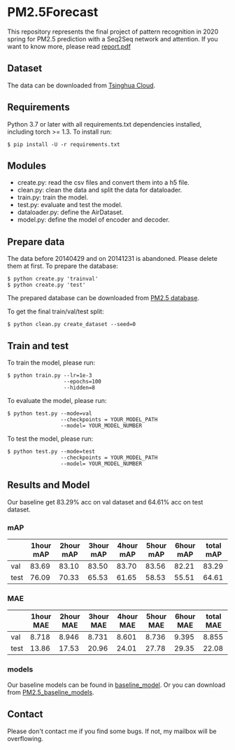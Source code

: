 # PM2.5Forecast
This repository represents the final project of pattern recognition in 2020 spring for PM2.5 prediction with a Seq2Seq network and attention. If you want to know more, please read [report.pdf](./report.pdf)

## Dataset
The data can be downloaded from [Tsinghua Cloud](https://cloud.tsinghua.edu.cn/d/f519a587a6d943fa9aa0/).

## Requirements
Python 3.7 or later with all requirements.txt dependencies installed, including torch >= 1.3. To install run:
<pre><code>$ pip install -U -r requirements.txt</code></pre>

## Modules
* create.py: read the csv files and convert them into a h5 file.
* clean.py: clean the data and split the data for dataloader.
* train.py: train the model.
* test.py: evaluate and test the model.
* dataloader.py: define the AirDataset.
* model.py: define the model of encoder and decoder.

## Prepare data
The data before 20140429 and on 20141231 is abandoned. Please delete them at first.
To prepare the database:
<pre><code>$ python create.py 'trainval'
$ python create.py 'test'</pre></code>
The prepared database can be downloaded from [PM2.5 database](https://cloud.tsinghua.edu.cn/d/a840d1bfbffe4647bc57/).


To get the final train/val/test split:
<pre><code>$ python clean.py create_dataset --seed=0</pre></code>

## Train and test
To train the model, please run:
<pre><code>$ python train.py --lr=1e-3
                  --epochs=100
                  --hidden=8</pre></code>
To evaluate the model, please run:
<pre><code>$ python test.py --mode=val
                 --checkpoints = YOUR_MODEL_PATH
                 --model= YOUR_MODEL_NUMBER</pre></code>
To test the model, please run:
<pre><code>$ python test.py --mode=test
                 --checkpoints = YOUR_MODEL_PATH
                 --model= YOUR_MODEL_NUMBER</pre></code>

## Results and Model
Our baseline get 83.29% acc on val dataset and 64.61% acc on test dataset.
### mAP
|    | 1hour mAP| 2hour mAP| 3hour mAP| 4hour mAP| 5hour mAP| 6hour mAP| total mAP|
|----|----------|----------|----------|----------|----------|----------|----------|
|val |83.69|83.10|83.50|83.70|83.56|82.21|83.29|
|test|76.09|70.33|65.53|61.65|58.53|55.51|64.61|

### MAE
|    | 1hour MAE| 2hour MAE| 3hour MAE| 4hour MAE| 5hour MAE| 6hour MAE| total MAE|
|----|----------|----------|----------|----------|----------|----------|----------|
|val |8.718|8.946|8.731|8.601|8.736|9.395|8.855|
|test|13.86|17.53|20.96|24.01|27.78|29.35|22.08|

### models
Our baseline models can be found in [baseline_model](./baseline_model). Or you can download from [PM2.5_baseline_models](https://cloud.tsinghua.edu.cn/d/2575cfe5e9fd4dc59ada/).

## Contact
Please don't contact me if you find some bugs. If not,
my mailbox will be overflowing.